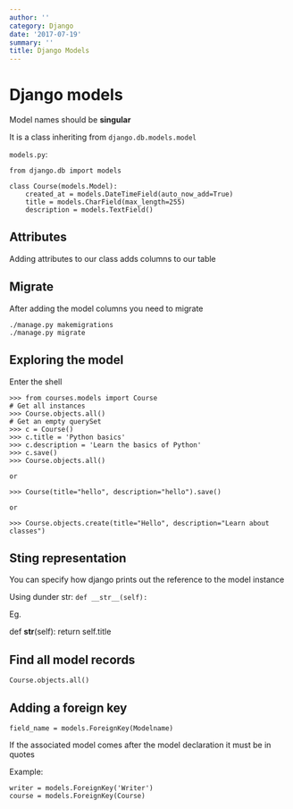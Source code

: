 ```yaml
---
author: ''
category: Django
date: '2017-07-19'
summary: ''
title: Django Models
---
```

# Django models

Model names should be **singular**

It is a class inheriting from `django.db.models.model`

`models.py`:

    from django.db import models

    class Course(models.Model):
        created_at = models.DateTimeField(auto_now_add=True)
        title = models.CharField(max_length=255)
        description = models.TextField()

## Attributes

Adding attributes to our class adds columns to our table

## Migrate

After adding the model columns you need to migrate

    ./manage.py makemigrations
    ./manage.py migrate

## Exploring the model

Enter the shell

    >>> from courses.models import Course
    # Get all instances
    >>> Course.objects.all()
    # Get an empty querySet
    >>> c = Course()
    >>> c.title = 'Python basics'
    >>> c.description = 'Learn the basics of Python'
    >>> c.save()
    >>> Course.objects.all()

    or

    >>> Course(title="hello", description="hello").save()

    or

    >>> Course.objects.create(title="Hello", description="Learn about classes")


## Sting representation

You can specify how django prints out the reference to the model instance

Using dunder str: `def __str__(self):`

Eg.

  def __str__(self):
    return self.title

## Find all model records

    Course.objects.all()

## Adding a foreign key

    field_name = models.ForeignKey(Modelname)

If the associated model comes after the model declaration it must be in quotes

Example:

    writer = models.ForeignKey('Writer')
    course = models.ForeignKey(Course)
